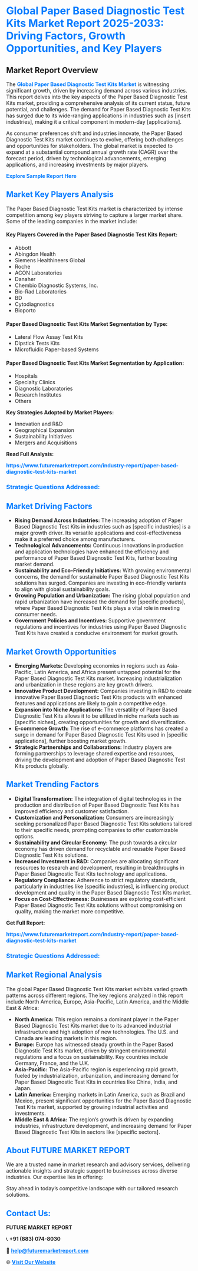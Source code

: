 <h1 style="color: #007BFF;">Global Paper Based Diagnostic Test Kits Market Report 2025-2033: Driving Factors, Growth Opportunities, and Key Players</h1>

<section id="overview">
<h2>Market Report Overview</h2>
<p>The <a href="https://www.futuremarketreport.com/industry-report/paper-based-diagnostic-test-kits-market" style="color: #007BFF; text-decoration: none;"><strong>Global Paper Based Diagnostic Test Kits Market</strong></a> is witnessing significant growth, driven by increasing demand across various industries. This report delves into the key aspects of the Paper Based Diagnostic Test Kits market, providing a comprehensive analysis of its current status, future potential, and challenges. The demand for Paper Based Diagnostic Test Kits has surged due to its wide-ranging applications in industries such as [insert industries], making it a critical component in modern-day [applications].</p>
<p>As consumer preferences shift and industries innovate, the Paper Based Diagnostic Test Kits market continues to evolve, offering both challenges and opportunities for stakeholders. The global market is expected to expand at a substantial compound annual growth rate (CAGR) over the forecast period, driven by technological advancements, emerging applications, and increasing investments by major players.</p>
</section>

<section id="overview">
<p><a href="https://www.futuremarketreport.com/request-sample/reportId=64402" style="color: #007BFF; text-decoration: none;"><strong>Explore Sample Report Here</strong></a></p>
</section>

<section id="key-players">
<h2 style="color: #007BFF;">Market Key Players Analysis</h2>
<p>The Paper Based Diagnostic Test Kits market is characterized by intense competition among key players striving to capture a larger market share. Some of the leading companies in the market include:</p>
<h4>Key Players Covered in the Paper Based Diagnostic Test Kits Report:</h4>
<ul><li>Abbott</li><li>Abingdon Health</li><li>Siemens Healthineers Global</li><li>Roche</li><li>ACON Laboratories</li><li>Danaher</li><li>Chembio Diagnostic Systems, Inc.</li><li>Bio-Rad Laboratories</li><li>BD</li><li>Cytodiagnostics</li><li>Bioporto</li></ul>
<h4>Paper Based Diagnostic Test Kits Market Segmentation by Type:</h4>
<ul><li>Lateral Flow Assay Test Kits</li><li>Dipstick Tests Kits</li><li>Microfluidic Paper-based Systems</li></ul>

<h4>Paper Based Diagnostic Test Kits Market Segmentation by Application:</h4>
<ul><li>Hospitals</li><li>Specialty Clinics</li><li>Diagnostic Laboratories</li><li>Research Institutes</li><li>Others</li></ul>
<p><strong>Key Strategies Adopted by Market Players:</strong></p>
<ul>
<li>Innovation and R&D</li>
<li>Geographical Expansion</li>
<li>Sustainability Initiatives</li>
<li>Mergers and Acquisitions</li>
</ul>
</section>

<section>
<p><strong>Read Full Analysis: </strong></p><a href="https://www.futuremarketreport.com/industry-report/paper-based-diagnostic-test-kits-market" style="color: #007BFF; text-decoration: none;"><strong>https://www.futuremarketreport.com/industry-report/paper-based-diagnostic-test-kits-market</strong></a>
<h3 style="color: #007BFF;">Strategic Questions Addressed:</h3>
</section>

<section id="driving-factors">
<h2 style="color: #007BFF;">Market Driving Factors</h2>
<ul>
<li><strong>Rising Demand Across Industries:</strong> The increasing adoption of Paper Based Diagnostic Test Kits in industries such as [specific industries] is a major growth driver. Its versatile applications and cost-effectiveness make it a preferred choice among manufacturers.</li>
<li><strong>Technological Advancements:</strong> Continuous innovations in production and application technologies have enhanced the efficiency and performance of Paper Based Diagnostic Test Kits, further boosting market demand.</li>
<li><strong>Sustainability and Eco-Friendly Initiatives:</strong> With growing environmental concerns, the demand for sustainable Paper Based Diagnostic Test Kits solutions has surged. Companies are investing in eco-friendly variants to align with global sustainability goals.</li>
<li><strong>Growing Population and Urbanization:</strong> The rising global population and rapid urbanization have increased the demand for [specific products], where Paper Based Diagnostic Test Kits plays a vital role in meeting consumer needs.</li>
<li><strong>Government Policies and Incentives:</strong> Supportive government regulations and incentives for industries using Paper Based Diagnostic Test Kits have created a conducive environment for market growth.</li>
</ul>
</section>

<section id="growth-opportunities">
<h2 style="color: #007BFF;">Market Growth Opportunities</h2>
<ul>
<li><strong>Emerging Markets:</strong> Developing economies in regions such as Asia-Pacific, Latin America, and Africa present untapped potential for the Paper Based Diagnostic Test Kits market. Increasing industrialization and urbanization in these regions are key growth drivers.</li>
<li><strong>Innovative Product Development:</strong> Companies investing in R&D to create innovative Paper Based Diagnostic Test Kits products with enhanced features and applications are likely to gain a competitive edge.</li>
<li><strong>Expansion into Niche Applications:</strong> The versatility of Paper Based Diagnostic Test Kits allows it to be utilized in niche markets such as [specific niches], creating opportunities for growth and diversification.</li>
<li><strong>E-commerce Growth:</strong> The rise of e-commerce platforms has created a surge in demand for Paper Based Diagnostic Test Kits used in [specific applications], further boosting market growth.</li>
<li><strong>Strategic Partnerships and Collaborations:</strong> Industry players are forming partnerships to leverage shared expertise and resources, driving the development and adoption of Paper Based Diagnostic Test Kits products globally.</li>
</ul>
</section>

<section id="trending-factors">
<h2 style="color: #007BFF;">Market Trending Factors</h2>
<ul>
<li><strong>Digital Transformation:</strong> The integration of digital technologies in the production and distribution of Paper Based Diagnostic Test Kits has improved efficiency and customer satisfaction.</li>
<li><strong>Customization and Personalization:</strong> Consumers are increasingly seeking personalized Paper Based Diagnostic Test Kits solutions tailored to their specific needs, prompting companies to offer customizable options.</li>
<li><strong>Sustainability and Circular Economy:</strong> The push towards a circular economy has driven demand for recyclable and reusable Paper Based Diagnostic Test Kits solutions.</li>
<li><strong>Increased Investment in R&D:</strong> Companies are allocating significant resources to research and development, resulting in breakthroughs in Paper Based Diagnostic Test Kits technology and applications.</li>
<li><strong>Regulatory Compliance:</strong> Adherence to strict regulatory standards, particularly in industries like [specific industries], is influencing product development and quality in the Paper Based Diagnostic Test Kits market.</li>
<li><strong>Focus on Cost-Effectiveness:</strong> Businesses are exploring cost-efficient Paper Based Diagnostic Test Kits solutions without compromising on quality, making the market more competitive.</li>
</ul>
</section>

<section>
<p><strong>Get Full Report: </strong></p><a href="https://www.futuremarketreport.com/industry-report/paper-based-diagnostic-test-kits-market" style="color: #007BFF; text-decoration: none;"><strong>https://www.futuremarketreport.com/industry-report/paper-based-diagnostic-test-kits-market</strong></a>
<h3 style="color: #007BFF;">Strategic Questions Addressed:</h3>
</section>


<section id="regional-analysis">
<h2 style="color: #007BFF;">Market Regional Analysis</h2>
<p>The global Paper Based Diagnostic Test Kits market exhibits varied growth patterns across different regions. The key regions analyzed in this report include North America, Europe, Asia-Pacific, Latin America, and the Middle East & Africa:</p>
<ul>
<li><strong>North America:</strong> This region remains a dominant player in the Paper Based Diagnostic Test Kits market due to its advanced industrial infrastructure and high adoption of new technologies. The U.S. and Canada are leading markets in this region.</li>
<li><strong>Europe:</strong> Europe has witnessed steady growth in the Paper Based Diagnostic Test Kits market, driven by stringent environmental regulations and a focus on sustainability. Key countries include Germany, France, and the U.K.</li>
<li><strong>Asia-Pacific:</strong> The Asia-Pacific region is experiencing rapid growth, fueled by industrialization, urbanization, and increasing demand for Paper Based Diagnostic Test Kits in countries like China, India, and Japan.</li>
<li><strong>Latin America:</strong> Emerging markets in Latin America, such as Brazil and Mexico, present significant opportunities for the Paper Based Diagnostic Test Kits market, supported by growing industrial activities and investments.</li>
<li><strong>Middle East & Africa:</strong> The region’s growth is driven by expanding industries, infrastructure development, and increasing demand for Paper Based Diagnostic Test Kits in sectors like [specific sectors].</li>
</ul>
</section>

<footer>
<h2 style="color: #007BFF;">About FUTURE MARKET REPORT</h2>
<p>We are a trusted name in market research and advisory services, delivering actionable insights and strategic support to businesses across diverse industries. Our expertise lies in offering:</p>

<p>Stay ahead in today’s competitive landscape with our tailored research solutions.</p>

<h2 style="color: #007BFF;">Contact Us:</h2>
<p><strong>FUTURE MARKET REPORT</strong></p>
<p>📞 <strong>+91 (883) 074-8030</strong></p>
<p>📧 <strong><a href="mailto:help@futuremarketreport.com" style="color: #007BFF;">help@futuremarketreport.com</a></strong></p>
<p>🌐 <strong><a href="https://www.futuremarketreport.com/" style="color: #007BFF;">Visit Our Website</a></strong></p>
</footer>